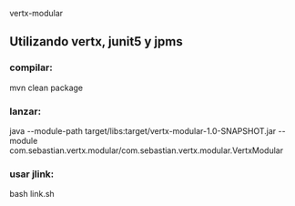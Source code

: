 vertx-modular

## Utilizando vertx, junit5 y jpms 

### compilar: 

mvn clean package

### lanzar:

java --module-path target/libs:target/vertx-modular-1.0-SNAPSHOT.jar --module com.sebastian.vertx.modular/com.sebastian.vertx.modular.VertxModular

### usar jlink:

bash link.sh

